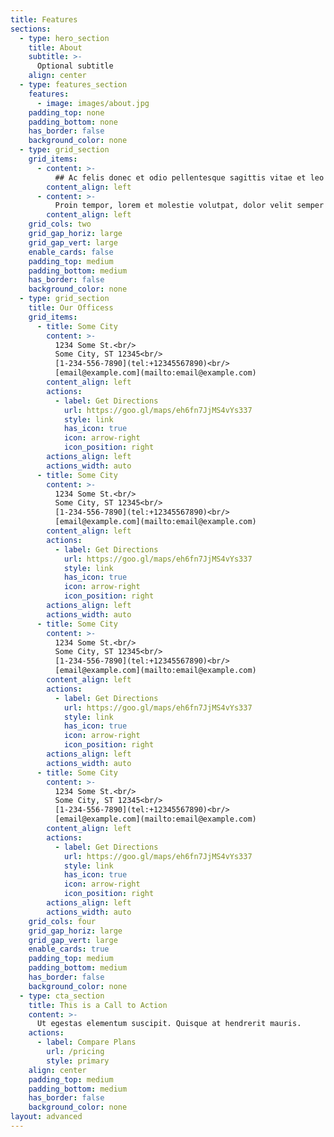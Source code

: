 ```yaml
---
title: Features
sections:
  - type: hero_section
    title: About
    subtitle: >-
      Optional subtitle
    align: center
  - type: features_section
    features:
      - image: images/about.jpg
    padding_top: none
    padding_bottom: none
    has_border: false
    background_color: none
  - type: grid_section
    grid_items:
      - content: >-
          ## Ac felis donec et odio pellentesque sagittis vitae et leo duis ut diam quam nulla ullamcorper a lacus vestibulum
        content_align: left
      - content: >-
          Proin tempor, lorem et molestie volutpat, dolor velit semper lacus, eget rutrum massa enim id odio. Ut at rutrum ex. Lorem ipsum dolor sit amet, consectetur adipiscing elit. Sed mattis dui nunc. Vestibulum non eros id orci lacinia elementum. Vivamus hendrerit mollis porta. Phasellus porta nisl mi, vel aliquet purus pulvinar in. Suspendisse laoreet tempus ipsum. Cras sem neque, tempus nec pulvinar vitae, mattis ac sem. Duis eu purus eget ex vehicula consectetur imperdiet a urna. Suspendisse ultrices urna ut dolor viverra porta. Sed tincidunt massa quam, sit amet consequat felis tincidunt sit amet. Proin rhoncus pellentesque nibh nec fringilla. 
        content_align: left
    grid_cols: two
    grid_gap_horiz: large
    grid_gap_vert: large
    enable_cards: false
    padding_top: medium
    padding_bottom: medium
    has_border: false
    background_color: none
  - type: grid_section
    title: Our Officess
    grid_items:
      - title: Some City
        content: >-
          1234 Some St.<br/>
          Some City, ST 12345<br/>
          [1-234-556-7890](tel:+12345567890)<br/>
          [email@example.com](mailto:email@example.com)
        content_align: left
        actions:
          - label: Get Directions
            url: https://goo.gl/maps/eh6fn7JjMS4vYs337
            style: link
            has_icon: true
            icon: arrow-right
            icon_position: right
        actions_align: left
        actions_width: auto
      - title: Some City
        content: >-
          1234 Some St.<br/>
          Some City, ST 12345<br/>
          [1-234-556-7890](tel:+12345567890)<br/>
          [email@example.com](mailto:email@example.com)
        content_align: left
        actions:
          - label: Get Directions
            url: https://goo.gl/maps/eh6fn7JjMS4vYs337
            style: link
            has_icon: true
            icon: arrow-right
            icon_position: right
        actions_align: left
        actions_width: auto
      - title: Some City
        content: >-
          1234 Some St.<br/>
          Some City, ST 12345<br/>
          [1-234-556-7890](tel:+12345567890)<br/>
          [email@example.com](mailto:email@example.com)
        content_align: left
        actions:
          - label: Get Directions
            url: https://goo.gl/maps/eh6fn7JjMS4vYs337
            style: link
            has_icon: true
            icon: arrow-right
            icon_position: right
        actions_align: left
        actions_width: auto
      - title: Some City
        content: >-
          1234 Some St.<br/>
          Some City, ST 12345<br/>
          [1-234-556-7890](tel:+12345567890)<br/>
          [email@example.com](mailto:email@example.com)
        content_align: left
        actions:
          - label: Get Directions
            url: https://goo.gl/maps/eh6fn7JjMS4vYs337
            style: link
            has_icon: true
            icon: arrow-right
            icon_position: right
        actions_align: left
        actions_width: auto
    grid_cols: four
    grid_gap_horiz: large
    grid_gap_vert: large
    enable_cards: true
    padding_top: medium
    padding_bottom: medium
    has_border: false
    background_color: none
  - type: cta_section
    title: This is a Call to Action
    content: >-
      Ut egestas elementum suscipit. Quisque at hendrerit mauris.
    actions:
      - label: Compare Plans
        url: /pricing
        style: primary
    align: center
    padding_top: medium
    padding_bottom: medium
    has_border: false
    background_color: none
layout: advanced
---
```

